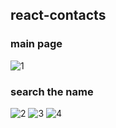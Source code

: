 ## react-contacts
### main page
![1](https://user-images.githubusercontent.com/26092150/44319795-0d082300-a40c-11e8-8b4d-4a2fddf71cd9.JPG)
### search the name
![2](https://user-images.githubusercontent.com/26092150/44319796-0d082300-a40c-11e8-8bba-cfe003941e5b.JPG)
![3](https://user-images.githubusercontent.com/26092150/44319797-0d082300-a40c-11e8-80a9-55c6e938d38c.JPG)
![4](https://user-images.githubusercontent.com/26092150/44319794-0d082300-a40c-11e8-9cbf-804cd78da439.JPG)
